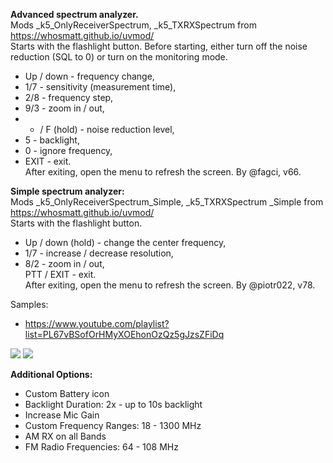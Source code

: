 **Advanced spectrum analyzer.**         
Mods _k5_OnlyReceiverSpectrum, _k5_TXRXSpectrum from https://whosmatt.github.io/uvmod/    
Starts with the flashlight button. Before starting, either turn off the noise reduction (SQL to 0) or turn on the monitoring mode.     
- Up / down - frequency change,     
- 1/7 - sensitivity (measurement time),     
- 2/8 - frequency step,     
- 9/3 - zoom in / out,     
- * / F (hold) - noise reduction level, 
- 5 - backlight,     
- 0 - ignore frequency,     
- EXIT - exit.     
After exiting, open the menu to refresh the screen. By @fagci, v66.    

**Simple spectrum analyzer:**   
Mods _k5_OnlyReceiverSpectrum_Simple, _k5_TXRXSpectrum _Simple from https://whosmatt.github.io/uvmod/     
Starts with the flashlight button.     
- Up / down (hold) - change the center frequency,     
- 1/7 - increase / decrease resolution,     
- 8/2 - zoom in / out,     
PTT / EXIT - exit.     
After exiting, open the menu to refresh the screen. By @piotr022, v78.    

Samples:      
- https://www.youtube.com/playlist?list=PL67vBSofOrHMyXOEhonOzQz5gJzsZFiDq     
<img src="../Images/spectrum.gif"/>   
<img src="../Images/spectrum_fagci.gif"/>   

**Additional Options:**   
- Custom Battery icon  
- Backlight Duration: 2x - up to 10s backlight      
- Increase Mic Gain    
- Custom Frequency Ranges: 18 - 1300 MHz    
- AM RX on all Bands    
- FM Radio Frequencies: 64 - 108 MHz    